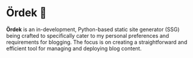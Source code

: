 Ördek 🦆
========

**Ördek** is an in-development, Python-based static site generator (SSG) being crafted to specifically cater to my personal preferences and requirements for blogging. The focus is on creating a straightforward and efficient tool for managing and deploying blog content.